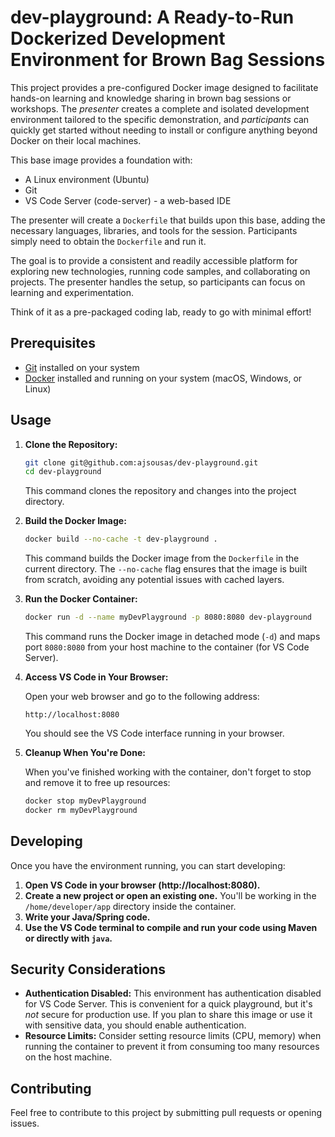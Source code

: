 # dev-playground: A Ready-to-Run Dockerized Development Environment for Brown Bag Sessions

This project provides a pre-configured Docker image designed to facilitate hands-on learning and knowledge sharing in brown bag sessions or workshops. The *presenter* creates a complete and isolated development environment tailored to the specific demonstration, and *participants* can quickly get started without needing to install or configure anything beyond Docker on their local machines.

This base image provides a foundation with:

*   A Linux environment (Ubuntu)
*   Git
*   VS Code Server (code-server) - a web-based IDE

The presenter will create a `Dockerfile` that builds upon this base, adding the necessary languages, libraries, and tools for the session. Participants simply need to obtain the `Dockerfile` and run it.

The goal is to provide a consistent and readily accessible platform for exploring new technologies, running code samples, and collaborating on projects. The presenter handles the setup, so participants can focus on learning and experimentation.

Think of it as a pre-packaged coding lab, ready to go with minimal effort!

## Prerequisites

*   [Git](https://git-scm.com/) installed on your system
*   [Docker](https://www.docker.com/) installed and running on your system (macOS, Windows, or Linux)

## Usage

1.  **Clone the Repository:**

    ```bash
    git clone git@github.com:ajsousas/dev-playground.git
    cd dev-playground
    ```

    This command clones the repository and changes into the project directory.

2.  **Build the Docker Image:**

    ```bash
    docker build --no-cache -t dev-playground .
    ```

    This command builds the Docker image from the `Dockerfile` in the current directory. The `--no-cache` flag ensures that the image is built from scratch, avoiding any potential issues with cached layers.

3.  **Run the Docker Container:**

    ```bash
    docker run -d --name myDevPlayground -p 8080:8080 dev-playground
    ```

    This command runs the Docker image in detached mode (`-d`) and maps port `8080:8080` from your host machine to the container (for VS Code Server).

4.  **Access VS Code in Your Browser:**

    Open your web browser and go to the following address:

    ```
    http://localhost:8080
    ```

    You should see the VS Code interface running in your browser.

5.  **Cleanup When You're Done:**

    When you've finished working with the container, don't forget to stop and remove it to free up resources:

    ```bash
    docker stop myDevPlayground
    docker rm myDevPlayground
    ```

## Developing

Once you have the environment running, you can start developing:

1.  **Open VS Code in your browser (http://localhost:8080).**
2.  **Create a new project or open an existing one.** You'll be working in the `/home/developer/app` directory inside the container.
3.  **Write your Java/Spring code.**
4.  **Use the VS Code terminal to compile and run your code using Maven or directly with `java`.**

## Security Considerations

*   **Authentication Disabled:** This environment has authentication disabled for VS Code Server. This is convenient for a quick playground, but it's *not* secure for production use. If you plan to share this image or use it with sensitive data, you should enable authentication.
*   **Resource Limits:** Consider setting resource limits (CPU, memory) when running the container to prevent it from consuming too many resources on the host machine.

## Contributing

Feel free to contribute to this project by submitting pull requests or opening issues.
